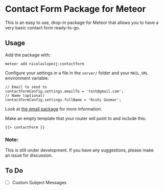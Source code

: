 # Contact Form Package for Meteor
This is an easy to use, drop-in package for Meteor that allows you to have a very basic contact form ready-to-go.

## Usage
Add the package with:  
```
meteor add nicolaslopezj:contactform
```

Configure your settings in a file in the ```server/``` folder and your ```MAIL_URL``` environment variable:
```
// Email to send to
contactFormConfig.settings.emailTo = 'test@gmail.com';
// Name (optional)
contactFormConfig.settings.fullName = 'Rishi Goomar';
```
Look at [the email package](http://docs.meteor.com/#email) for more information.

Make an empty template that your router will point to and include this:
```
{{> contactForm }}
```

### Note:
This is still under development. If you have any suggestions, please make an issue for discussion.

## To Do

- [ ] Custom Subject Messages
